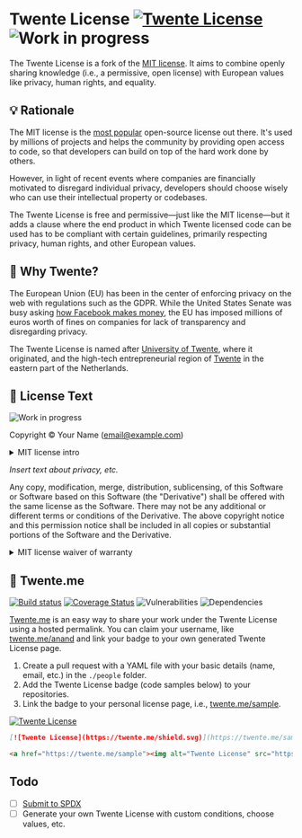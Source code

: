 # Twente License [![Twente License](https://twente.me/shield.svg)](https://twente.me) ![Work in progress](https://img.shields.io/badge/work%20in-progress-green.svg)

The Twente License is a fork of the [MIT license](https://opensource.org/licenses/MIT). It aims to combine openly sharing knowledge (i.e., a permissive, open license) with European values like privacy, human rights, and equality.

## 💡 Rationale

The MIT license is the [most popular](https://github.blog/2015-03-09-open-source-license-usage-on-github-com/) open-source license out there. It's used by millions of projects and helps the community by providing open access to code, so that developers can build on top of the hard work done by others.

However, in light of recent events where companies are financially motivated to disregard individual privacy, developers should choose wisely who can use their intellectual property or codebases.

The Twente License is free and permissive—just like the MIT license—but it adds a clause where the end product in which Twente licensed code can be used has to be compliant with certain guidelines, primarily respecting privacy, human rights, and other European values.

## 🐎 Why Twente?

The European Union (EU) has been in the center of enforcing privacy on the web with regulations such as the GDPR. While the United States Senate was busy asking [how Facebook makes money](https://www.youtube.com/watch?v=n2H8wx1aBiQ), the EU has imposed millions of euros worth of fines on companies for lack of transparency and disregarding privacy.

The Twente License is named after [University of Twente](https://www.utwente.nl/en/), where it originated, and the high-tech entrepreneurial region of [Twente](https://www.visittwente.com) in the eastern part of the Netherlands.

## 📝 License Text

![Work in progress](https://img.shields.io/badge/this%20section%20is%20a-work%20in%20progress-red.svg)

Copyright &copy; Your Name (email@example.com)

<details>
<summary>MIT license intro</summary>
Permission is hereby granted, free of charge, to any person obtaining a copy of this software and associated documentation files (the "Software"), to deal in the Software without restriction, including without limitation the rights to use, copy, modify, merge, publish, distribute, sublicense, and/or sell copies of the Software, and to permit persons to whom the Software is furnished to do so, subject to the following conditions:
</details>

*Insert text about privacy, etc.*

Any copy, modification, merge, distribution, sublicensing, of this Software or Software based on this Software (the "Derivative") shall be offered with the same license as the Software. There may not be any additional or different terms or conditions of the Derivative. The above copyright notice and this permission notice shall be included in all copies or substantial portions of the Software and the Derivative.

<details>
<summary>MIT license waiver of warranty</summary>
THE SOFTWARE IS PROVIDED "AS IS", WITHOUT WARRANTY OF ANY KIND, EXPRESS OR IMPLIED, INCLUDING BUT NOT LIMITED TO THE WARRANTIES OF MERCHANTABILITY, FITNESS FOR A PARTICULAR PURPOSE AND NONINFRINGEMENT. IN NO EVENT SHALL THE AUTHORS OR COPYRIGHT HOLDERS BE LIABLE FOR ANY CLAIM, DAMAGES OR OTHER LIABILITY, WHETHER IN AN ACTION OF CONTRACT, TORT OR OTHERWISE, ARISING FROM, OUT OF OR IN CONNECTION WITH THE SOFTWARE OR THE USE OR OTHER DEALINGS IN THE SOFTWARE.
</details>

## 🔗 Twente.me

[![Build status](https://api.travis-ci.org/AnandChowdhary/twente-license.svg?branch=master)](https://travis-ci.org/AnandChowdhary/twente-license/)
[![Coverage Status](https://coveralls.io/repos/github/AnandChowdhary/twente-license/badge.svg?branch=master)](https://coveralls.io/github/AnandChowdhary/twente-license?branch=master)
![Vulnerabilities](https://img.shields.io/snyk/vulnerabilities/github/AnandChowdhary/twente-license.svg)
![Dependencies](https://img.shields.io/david/dev/AnandChowdhary/twente-license.svg)

[Twente.me](https://twente.me) is an easy way to share your work under the Twente License using a hosted permalink. You can claim your username, like [twente.me/anand](https://twente.me/anand) and link your badge to your own generated Twente License page.

1. Create a pull request with a YAML file with your basic details (name, email, etc.) in the `./people` folder.
2. Add the Twente License badge (code samples below) to your repositories.
3. Link the badge to your personal license page, i.e., [twente.me/sample](https://twente.me/sample).

[![Twente License](https://twente.me/shield.svg)](https://twente.me/sample)

```md
[![Twente License](https://twente.me/shield.svg)](https://twente.me/sample)
```

```html
<a href="https://twente.me/sample"><img alt="Twente License" src="https://twente.me/shield.svg"></a>
```

## Todo

- [ ] [Submit to SPDX](https://github.com/spdx/license-list-XML/blob/master/CONTRIBUTING.md)
- [ ] Generate your own Twente License with custom conditions, choose values, etc.
